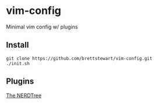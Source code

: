 # vim-config

Minimal vim config w/ plugins

## Install
```
git clone https://github.com/brettstewart/vim-config.git
./init.sh
```

## Plugins
[The NERDTree](https://github.com/preservim/nerdtree)
